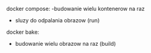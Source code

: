 docker compose:
-budowanie wielu kontenerow na raz
- sluzy do odpalania obrazow (run)

docker bake:
- budowanie wielu obrazow na raz (build)

